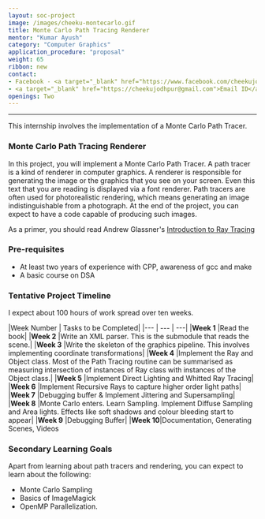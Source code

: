```yaml
---
layout: soc-project
image: /images/cheeku-montecarlo.gif
title: Monte Carlo Path Tracing Renderer
mentor: "Kumar Ayush"
category: "Computer Graphics"
application_procedure: "proposal"
weight: 65
ribbon: new
contact:
- Facebook - <a target="_blank" href="https://www.facebook.com/cheekujodhpur">Kumar Ayush</a>
- <a target="_blank" href="https://cheekujodhpur@gmail.com">Email ID</a> - cheekujodhpur@gmail.com
openings: Two
---
```


---

This internship involves the implementation of a Monte Carlo Path Tracer.

<!--break-->

### Monte Carlo Path Tracing Renderer
In this project, you will implement a Monte Carlo Path Tracer. A path tracer is a kind of renderer in computer graphics. A renderer is responsible for generating the image or the graphics that you see on your screen. Even this text that you are reading is displayed via a font renderer. Path tracers are often used for photorealistic rendering, which means generating an image indistinguishable from a photograph. At the end of the project, you can expect to have a code capable of producing such images.

<!--break-->

As a primer, you should read Andrew Glassner's [Introduction to Ray Tracing](https://www.goodreads.com/book/show/1441550.An_Introduction_to_Ray_Tracing)

<!--break-->

### Pre-requisites
- At least two years of experience with CPP, awareness of gcc and make
- A basic course on DSA

<!--break-->

### Tentative Project Timeline

I expect about 100 hours of work spread over ten weeks.

<!--break-->

|Week Number  | Tasks to be Completed|
|--- | --- | ---|
|**Week 1** |Read the book|
|**Week 2** |Write an XML parser. This is the submodule that reads the scene.|
|**Week 3** |Write the skeleton of the graphics pipeline. This involves implementing coordinate transformations|
|**Week 4** |Implement the Ray and Object class. Most of the Path Tracing routine can be summarised as measuring intersection of instances of Ray class with instances of the Object class.|
|**Week 5** |Implement Direct Lighting and Whitted Ray Tracing|
|**Week 6** |Implement Recursive Rays to capture higher order light paths|
|**Week 7** |Debugging buffer & Implement Jittering and Supersampling|
|**Week 8** |Monte Carlo enters. Learn Sampling. Implement Diffuse Sampling and Area lights. Effects like soft shadows and colour bleeding start to appear|
|**Week 9** |Debugging Buffer|
|**Week 10**|Documentation, Generating Scenes, Videos

<!--break-->

### Secondary Learning Goals
Apart from learning about path tracers and rendering, you can expect to learn about the following:
- Monte Carlo Sampling
- Basics of ImageMagick
- OpenMP Parallelization.

